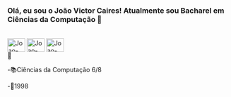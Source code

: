 ### Olá, eu sou o João Victor Caires! Atualmente sou Bacharel em Ciências da Computação 👋
  
<div style="display: inline_block"><br>
  <img align="center" alt="Joao-py" height="30" width="40" src="https://cdn.jsdelivr.net/gh/devicons/devicon/icons/python/python-original.svg">
  <img align="center" alt="Joao-html" height="30" width="40" src="https://cdn.jsdelivr.net/gh/devicons/devicon/icons/html5/html5-original.svg">
  <img align="center" alt="Joao-css" height="30" width="40" src="https://cdn.jsdelivr.net/gh/devicons/devicon/icons/css3/css3-original.svg" />
</div>
🎈

-📚Ciências da Computação 6/8

-👶1998
